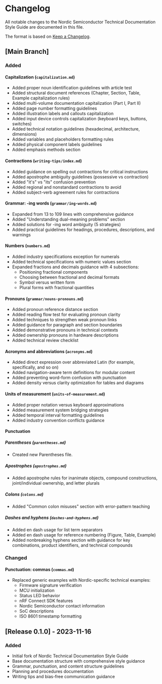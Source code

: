 # Changelog

All notable changes to the Nordic Semiconductor Technical Documentation Style Guide are documented in this file.

The format is based on [Keep a Changelog](https://keepachangelog.com/en/1.0.0/).

## [Main Branch]

### Added

#### Capitalization (`capitalization.md`)
- Added proper noun identification guidelines with article test
- Added structural document references (Chapter, Section, Table, Example capitalization rules)
- Added multi-volume documentation capitalization (Part I, Part II)
- Added page number formatting guidelines
- Added illustration labels and callouts capitalization
- Added input device controls capitalization (keyboard keys, buttons, switches)
- Added technical notation guidelines (hexadecimal, architecture, dimensions)
- Added variables and placeholders formatting rules
- Added physical component labels guidelines
- Added emphasis methods section

#### Contractions (`writing-tips/index.md`)
- Added guidance on spelling out contractions for critical instructions
- Added apostrophe ambiguity guidelines (possessive vs contraction)
- Added "it's" vs "its" confusion prevention
- Added regional and nonstandard contractions to avoid
- Added subject-verb agreement rules for contractions

#### Grammar: -ing words (`grammar/ing-words.md`)
- Expanded from 13 to 109 lines with comprehensive guidance
- Added "Understanding dual-meaning problems" section
- Added solutions for -ing word ambiguity (5 strategies)
- Added practical guidelines for headings, procedures, descriptions, and warnings

#### Numbers (`numbers.md`)
- Added industry specifications exception for numerals
- Added technical specifications with numeric values section
- Expanded fractions and decimals guidance with 4 subsections:
  - Positioning fractional components
  - Choosing between fractional and decimal formats
  - Symbol versus written form
  - Plural forms with fractional quantities

#### Pronouns (`grammar/nouns-pronouns.md`)
- Added pronoun reference distance section
- Added reading flow test for evaluating pronoun clarity
- Added techniques to strengthen weak pronoun links
- Added guidance for paragraph and section boundaries
- Added demonstrative pronouns in technical contexts
- Added ownership pronouns in hardware descriptions
- Added technical review checklist

#### Acronyms and abbreviations (`acronyms.md`)
- Added direct expression over abbreviated Latin (for example, specifically, and so on)
- Added navigation-aware term definitions for modular content
- Added preventing word-form confusion with punctuation
- Added density versus clarity optimization for tables and diagrams

#### Units of measurement (`units-of-measurement.md`)
- Added proper notation versus keyboard approximations
- Added measurement system bridging strategies
- Added temporal interval formatting guidelines
- Added industry convention conflicts guidance

#### Punctuation

##### Parentheses (`parentheses.md`)
- Created new Parentheses file.

##### Apostrophes (`apostrophes.md`)
- Added apostrophe rules for inanimate objects, compound constructions, joint/individual ownership, and letter plurals

##### Colons (`colons.md`)
- Added "Common colon misuses" section with error-pattern teaching

##### Dashes and hyphens (`dashes-and-hyphens.md`)
- Added en dash usage for list term separators
- Added en dash usage for reference numbering (Figure, Table, Example)
- Added nonbreaking hyphens section with guidance for key combinations, product identifiers, and technical compounds

### Changed

#### Punctuation: commas (`commas.md`)
- Replaced generic examples with Nordic-specific technical examples:
  - Firmware signature verification
  - MCU initialization
  - Status LED behavior
  - nRF Connect SDK features
  - Nordic Semiconductor contact information
  - SoC descriptions
  - ISO 8601 timestamp formatting

## [Release 0.1.0] - 2023-11-16

### Added
- Initial fork of Nordic Technical Documentation Style Guide
- Base documentation structure with comprehensive style guidance
- Grammar, punctuation, and content structure guidelines
- Planning and procedures documentation
- Writing tips and bias-free communication guidance


